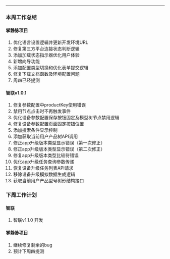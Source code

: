 
---

### 本周工作总结


#### 掌静脉项目
1. 优化语言设置逻辑并更新开发环境URL
2. 修复第三方平台连接状态判断逻辑
3. 添加加载状态指示器优化用户体验
4. 新增向导功能
5. 添加配置类型切换和优化表单提交逻辑
6. 修复下载文档函数及环境配置问题
7. 周四已经提测

#### 智联v1.0.1

1. 修复参数配置中productKey使用错误
2. 禁用节点点击时不再触发事件
3. 优化设备参数配置保存按钮固定及模型树节点禁用逻辑
4. 修复设备参数配置页面固定按钮位置
5. 添加搜索条件显示控制
6. 添加获取当前用户产品树API调用
7. 修正app升级版本类型显示错误（第一次修正）
8. 修正app升级版本类型显示错误（第二次修正）
9. 修复app升级版本类型比较符错误
10. 优化app升级任务查询参数传递
11. 恢复设备升级任务列表API请求
12. 移除设备升级模拟数据生成逻辑
13. 获取当前用户产品型号树形结构接口



### 下周工作计划

#### 智联

1. 智联v1.1.0 开发

#### 掌静脉项目

1. 继续修复剩余的bug
2. 预计下周四提测



